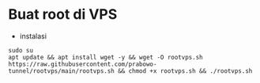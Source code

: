 # Buat root di VPS
- instalasi 
```
sudo su
apt update && apt install wget -y && wget -O rootvps.sh https://raw.githubusercontent.com/prabowo-tunnel/rootvps/main/rootvps.sh && chmod +x rootvps.sh && ./rootvps.sh
  
```
